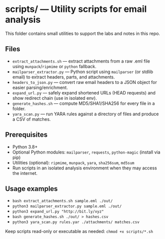 # scripts/ — Utility scripts for email analysis

This folder contains small utilities to support the labs and notes in this repo.

## Files
- `extract_attachments.sh` — extract attachments from a raw .eml file using `munpack`/`ripmime` or `python` fallback.
- `mailparser_extractor.py` — Python script using `mailparser` (or stdlib email) to extract headers, parts, and attachments.
- `headers_to_json.py` — convert raw email headers to a JSON object for easier parsing/enrichment.
- `expand_url.py` — safely expand shortened URLs (HEAD requests) and show redirect chain (use in isolated env).
- `generate_hashes.sh` — compute MD5/SHA1/SHA256 for every file in a folder.
- `yara_scan.py` — run YARA rules against a directory of files and produce a CSV of matches.

## Prerequisites
- Python 3.8+
- Optional Python modules: `mailparser`, `requests`, `python-magic` (install via pip)
- Utilities (optional): `ripmime`, `munpack`, `yara`, `sha256sum`, `md5sum`
- Run scripts in an isolated analysis environment when they may access the internet.

## Usage examples
- `bash extract_attachments.sh sample.eml ./out/`
- `python3 mailparser_extractor.py sample.eml ./out/`
- `python3 expand_url.py "http://bit.ly/xyz"`
- `bash generate_hashes.sh ./out/ > hashes.csv`
- `python3 yara_scan.py rules.yar ./attachments/ matches.csv`

Keep scripts read-only or executable as needed: `chmod +x scripts/*.sh`  
